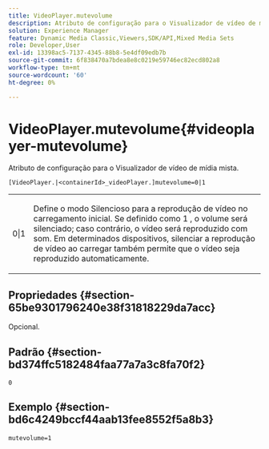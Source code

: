 ```yaml
---
title: VideoPlayer.mutevolume
description: Atributo de configuração para o Visualizador de vídeo de mídia mista.
solution: Experience Manager
feature: Dynamic Media Classic,Viewers,SDK/API,Mixed Media Sets
role: Developer,User
exl-id: 13398ac5-7137-4345-88b8-5e4df09edb7b
source-git-commit: 6f838470a7bdea8e8c0219e59746ec82ecd802a8
workflow-type: tm+mt
source-wordcount: '60'
ht-degree: 0%

---
```


# VideoPlayer.mutevolume{#videoplayer-mutevolume}

Atributo de configuração para o Visualizador de vídeo de mídia mista.

`[VideoPlayer.|<containerId>_videoPlayer.]mutevolume=0|1`

<table id="table_2A4F898BBF88417DB0834B7F78637F5D"> 
 <tbody> 
  <tr> 
   <td colname="col1"> <p> <span class="codeph"> 0|1 </span> </p> </td> 
   <td colname="col2"> <p> Define o modo Silencioso para a reprodução de vídeo no carregamento inicial. Se definido como <span class="codeph"> 1 </span>, o volume será silenciado; caso contrário, o vídeo será reproduzido com som. Em determinados dispositivos, silenciar a reprodução de vídeo ao carregar também permite que o vídeo seja reproduzido automaticamente. </p> </td> 
  </tr> 
 </tbody> 
</table>

## Propriedades {#section-65be9301796240e38f31818229da7acc}

Opcional.

## Padrão {#section-bd374ffc5182484faa77a7a3c8fa70f2}

`0`

## Exemplo {#section-bd6c4249bccf44aab13fee8552f5a8b3}

`mutevolume=1`
